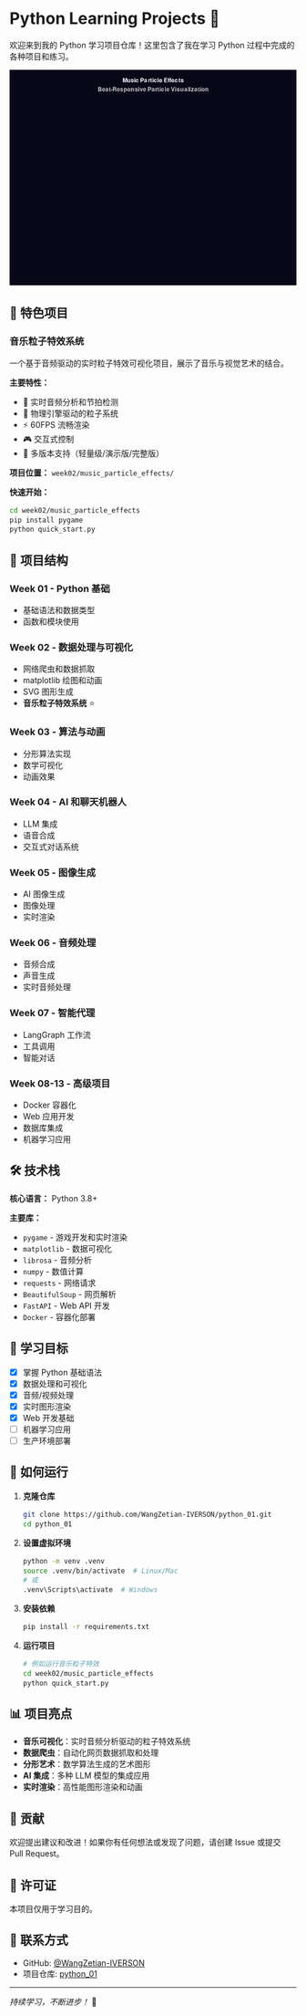 # Python Learning Projects 🐍

欢迎来到我的 Python 学习项目仓库！这里包含了我在学习 Python 过程中完成的各种项目和练习。

![Music Particle Effects](music_particle_effects.gif)

## 🎵 特色项目

### 音乐粒子特效系统
一个基于音频驱动的实时粒子特效可视化项目，展示了音乐与视觉艺术的结合。

**主要特性：**
- 🎵 实时音频分析和节拍检测
- 🎨 物理引擎驱动的粒子系统
- ⚡ 60FPS 流畅渲染
- 🎮 交互式控制
- 📱 多版本支持（轻量级/演示版/完整版）

**项目位置：** `week02/music_particle_effects/`

**快速开始：**
```bash
cd week02/music_particle_effects
pip install pygame
python quick_start.py
```

## 📁 项目结构

### Week 01 - Python 基础
- 基础语法和数据类型
- 函数和模块使用

### Week 02 - 数据处理与可视化
- 网络爬虫和数据抓取
- matplotlib 绘图和动画
- SVG 图形生成
- **音乐粒子特效系统** ⭐

### Week 03 - 算法与动画
- 分形算法实现
- 数学可视化
- 动画效果

### Week 04 - AI 和聊天机器人
- LLM 集成
- 语音合成
- 交互式对话系统

### Week 05 - 图像生成
- AI 图像生成
- 图像处理
- 实时渲染

### Week 06 - 音频处理
- 音频合成
- 声音生成
- 实时音频处理

### Week 07 - 智能代理
- LangGraph 工作流
- 工具调用
- 智能对话

### Week 08-13 - 高级项目
- Docker 容器化
- Web 应用开发
- 数据库集成
- 机器学习应用

## 🛠️ 技术栈

**核心语言：** Python 3.8+

**主要库：**
- `pygame` - 游戏开发和实时渲染
- `matplotlib` - 数据可视化
- `librosa` - 音频分析
- `numpy` - 数值计算
- `requests` - 网络请求
- `BeautifulSoup` - 网页解析
- `FastAPI` - Web API 开发
- `Docker` - 容器化部署

## 🎯 学习目标

- [x] 掌握 Python 基础语法
- [x] 数据处理和可视化
- [x] 音频/视频处理
- [x] 实时图形渲染
- [x] Web 开发基础
- [ ] 机器学习应用
- [ ] 生产环境部署

## 🚀 如何运行

1. **克隆仓库**
   ```bash
   git clone https://github.com/WangZetian-IVERSON/python_01.git
   cd python_01
   ```

2. **设置虚拟环境**
   ```bash
   python -m venv .venv
   source .venv/bin/activate  # Linux/Mac
   # 或
   .venv\Scripts\activate  # Windows
   ```

3. **安装依赖**
   ```bash
   pip install -r requirements.txt
   ```

4. **运行项目**
   ```bash
   # 例如运行音乐粒子特效
   cd week02/music_particle_effects
   python quick_start.py
   ```

## 📊 项目亮点

- **音乐可视化**：实时音频分析驱动的粒子特效系统
- **数据爬虫**：自动化网页数据抓取和处理
- **分形艺术**：数学算法生成的艺术图形
- **AI 集成**：多种 LLM 模型的集成应用
- **实时渲染**：高性能图形渲染和动画

## 🤝 贡献

欢迎提出建议和改进！如果你有任何想法或发现了问题，请创建 Issue 或提交 Pull Request。

## 📝 许可证

本项目仅用于学习目的。

## 📧 联系方式

- GitHub: [@WangZetian-IVERSON](https://github.com/WangZetian-IVERSON)
- 项目仓库: [python_01](https://github.com/WangZetian-IVERSON/python_01)

---

*持续学习，不断进步！* 🌟
